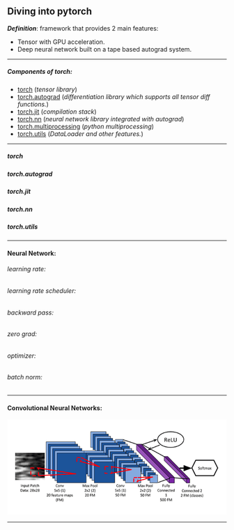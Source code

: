 ## Diving into pytorch
**_Definition_**: framework that provides 2 main features:

- Tensor with GPU acceleration.
- Deep neural network built on a tape based autograd system.

---
##### Components of torch:

- [torch](#torch) (<i>tensor library</i>)
- [torch.autograd](#torch.autograd) (<i>differentiation library which supports all tensor diff functions.</i>)
- [torch.jit](#torch.jit) (<i>compilation stack</i>)
- [torch.nn](#torch.nn) (<i>neural network library integrated with autograd</i>)
- [torch.multiprocessing](#torch.multiprocessing) (<i>python multiprocessing</i>)
- [torch.utils](#torch.utils) (<i>DataLoader and other features.</i>)

---

##### torch
##### torch.autograd
##### torch.jit
##### torch.nn
##### torch.utils

---



#### Neural Network:

###### learning rate:
###### learning rate scheduler:
###### backward pass:
###### zero grad:
###### optimizer:
###### batch norm:

---


#### Convolutional Neural Networks:
![cnn visuals](image.png)

---